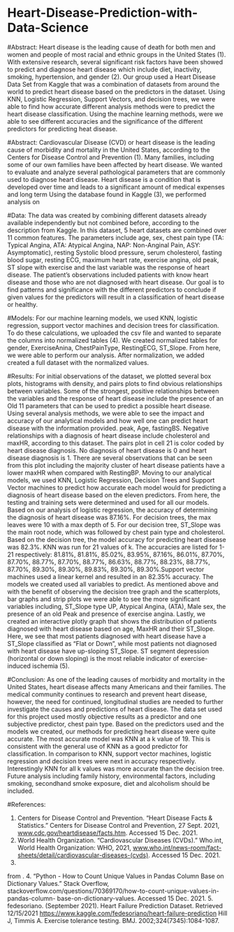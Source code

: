 # Heart-Disease-Prediction-with-Data-Science

#Abstract:
Heart disease is the leading cause of death for both men and women and people of most racial and
ethnic groups in the United States (1). With extensive research, several significant risk factors have
been showed to predict and diagnose heart disease which include diet, inactivity, smoking,
hypertension, and gender (2). Our group used a Heart Disease Data Set from Kaggle that was a
combination of datasets from around the world to predict heart disease based on the predictors in the
dataset. Using KNN, Logistic Regression, Support Vectors, and decision trees, we were able to find
how accurate different analysis methods were to predict the heart disease classification. Using the
machine learning methods, were we able to see different accuracies and the significance of the
different predictors for predicting heat disease.

#Abstract:
Cardiovascular Disease (CVD) or heart disease is the leading cause of morbidity and mortality in the United States, according to the Centers for Disease Control and Prevention (1). Many families, including some of our own families have been affected by heart disease. We wanted to evaluate and analyze several pathological parameters that are commonly used to diagnose heart disease. Heart disease is a condition that is developed over time and leads to a significant amount of medical expenses and long term
Using the database found in Kaggle (3), we performed analysis on

#Data:
The data was created by combining different datasets already available independently but not combined before, according to the description from Kaggle. In this dataset, 5 heart datasets are combined over 11 common features. The parameters include age, sex, chest pain type (TA: Typical Angina, ATA: Atypical Angina, NAP: Non-Anginal Pain, ASY: Asymptomatic), resting Systolic blood pressure, serum cholesterol, fasting blood sugar, resting ECG, maximum heart rate, exercise angina, old peak, ST slope with exercise and the last variable was the response of heart disease. The patient’s observations included patients with know heart disease and those who are not diagnosed with heart disease. Our goal is to find patterns and significance with the different predictors to conclude if given values for the predictors will result in a classification of heart disease or healthy.

#Models:
For our machine learning models, we used KNN, logistic regression, support vector machines and decision trees for classification. To do these calculations, we uploaded the csv file and wanted to separate the columns into normalized tables (4). We created normalized tables for gender, ExerciseAnina, ChestPainType, RestingECG, ST_Slope. From here, we were able to perform our analysis. After normalization, we added created a full dataset with the normalized values.

#Results:
For initial observations of the dataset, we plotted several box plots, histograms with density, and pairs plots to find obvious relationships between variables. Some of the strongest, positive relationships between the variables and the response of heart disease include the presence of an Old
 11 parameters that can be used to
 predict a possible heart disease. Using several analysis methods, we were able to see the impact and
 accuracy of our analytical models and how well one can predict heart disease with the information
 provided.
peak, Age, fastingBS. Negative relationships with a diagnosis of heart disease include cholesterol and maxHR, according to this dataset. The pairs plot in cell 21 is color coded by heart disease diagnosis. No diagnosis of heart disease is 0 and heart disease diagnosis is 1. There are several observations that can be seen from this plot including the majority cluster of heart disease patients have a lower maxHR when compared with RestingBP. Moving to our analytical models, we used KNN, Logistic Regression, Decision Trees and Support Vector machines to predict how accurate each model would for predicting a diagnosis of heart disease based on the eleven predictors. From here, the testing and training sets were determined and used for all our models. Based on our analysis of logistic regression, the accuracy of determining the diagnosis of heart disease was 87.16%. For decision trees, the max leaves were 10 with a max depth of 5. For our decision tree, ST_Slope was the main root node, which was followed by chest pain type and cholesterol. Based on the decision tree, the model accuracy for predicting heart disease was 82.3%. KNN was run for 21 values of k. The accuracies are listed for 1-21 respectively: 81.81%, 81.81%, 85.02%, 83.95%, 87.16%, 86.01%, 87.70%, 87.70%, 88.77%, 87.70%, 88.77%, 86.63%, 88.77%, 88.23%, 88.77%, 87.70%, 89.30%, 89.30%, 89.83%, 89.30%, 89.30%.Support vector machines used a linear kernel and resulted in an 82.35% accuracy. The models we created used all variables to predict. As mentioned above and with the benefit of observing the decision tree graph and the scatterplots, bar graphs and strip plots we were able to see the more significant variables including, ST_Slope type UP, Atypical Angina, (ATA), Male sex, the presence of an old Peak and presence of exercise angina. Lastly, we created an interactive plotly graph that shows the distribution of patients diagnosed with heart disease based on age, MaxHR and their ST_Slope. Here, we see that most patients diagnosed with heart disease have a ST_Slope classified as “Flat or Down”, while most patients not diagnosed with heart disease have up-sloping ST_Slope. ST segment depression (horizontal or down sloping) is the most reliable indicator of exercise-induced ischemia (5).

#Conclusion:
As one of the leading causes of morbidity and mortality in the United States, heart disease affects many Americans and their families. The medical community continues to research and prevent heart disease, however, the need for continued, longitudinal studies are needed to further investigate the causes and predictions of heart disease. The data set used for this project used mostly objective results as a predictor and one subjective predictor, chest pain type. Based on the predictors used and the models we created, our methods for predicting heart disease were quite accurate. The most accurate model was KNN at a k value of 19. This is consistent with the general use of KNN as a good predictor for classification. In comparison to KNN, support vector machines, logistic regression and decision trees were next in accuracy respectively. Interestingly KNN for all k values was more accurate than the decision tree. Future analysis including family history, environmental factors, including smoking, secondhand smoke exposure, diet and alcoholism should be included.

#References:
1. Centers for Disease Control and Prevention. “Heart Disease Facts & Statistics.” Centers for Disease
Control and Prevention, 27 Sept. 2021, www.cdc.gov/heartdisease/facts.htm. Accessed 15 Dec. 2021.
2. World Health Organization. “Cardiovascular Diseases (CVDs).” Who.int, World Health Organization:
WHO, 2021, www.who.int/news-room/fact-sheets/detail/cardiovascular-diseases-(cvds). Accessed 15
Dec. 2021.
3.
from   .
4. “Python - How to Count Unique Values in Pandas Column Base on Dictionary Values.” Stack
Overflow, stackoverflow.com/questions/70369170/how-to-count-unique-values-in-pandas-column-
base-on-dictionary-values. Accessed 15 Dec. 2021. 5.
 fedesoriano. (September 2021). Heart Failure Prediction Dataset. Retrieved 12/15/2021
https://www.kaggle.com/fedesoriano/heart-failure-prediction
 Hill J, Timmis A. Exercise tolerance testing. BMJ. 2002;324(7345):1084-1087.
 
